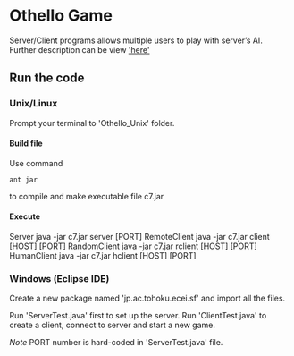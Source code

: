 Othello Game
===============================
Server/Client programs allows multiple users to play with server’s AI.
Further description can be view ['here'](https://docs.google.com/document/d/1kUhQb_2QC6ZydOxRn0TH-FTgd-9x0WgA_Im5RN-hA0w/edit?usp=sharing)

## Run the code

### Unix/Linux

Prompt your terminal to 'Othello_Unix' folder.

#### Build file

Use command

    ant jar

to compile and make executable file c7.jar

#### Execute

Server
    java -jar c7.jar server [PORT]
RemoteClient
    java -jar c7.jar client [HOST] [PORT]
RandomClient
    java -jar c7.jar rclient [HOST] [PORT]
HumanClient
    java -jar c7.jar hclient [HOST] [PORT]

### Windows (Eclipse IDE)

Create a new package named 'jp.ac.tohoku.ecei.sf' and import all the files.

Run 'ServerTest.java' first to set up the server.
Run 'ClientTest.java' to create a client, connect to server and start a new game.

*Note* PORT number is hard-coded in 'ServerTest.java' file.